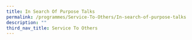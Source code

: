```yaml
---
title: In Search Of Purpose Talks
permalink: /programmes/Service-To-Others/In-search-of-purpose-talks
description: ""
third_nav_title: Service To Others
---
```

